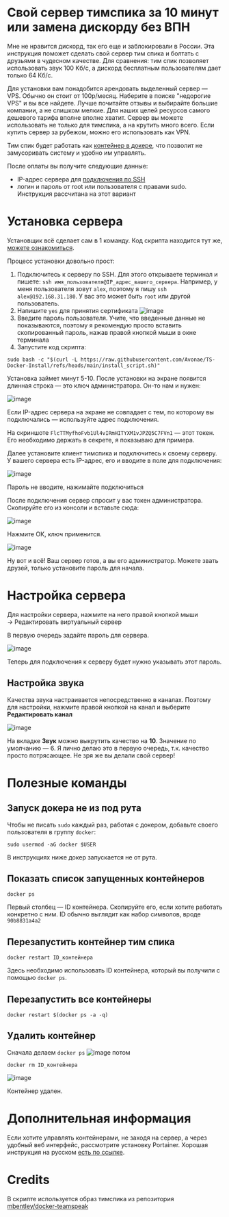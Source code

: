 # Свой сервер тимспика за 10 минут или замена дискорду без ВПН
Мне не нравится дискорд, так его еще и заблокировали в России. Эта инструкция поможет сделать свой сервер тим спика и болтать с друзьями в чудесном качестве. 
Для сравнения: тим спик позволяет использовать звук 100 Кб/с, а дискорд бесплатным пользователям дает только 64 Кб/с.

Для установки вам понадобится арендовать выделенный сервер — VPS. Обычно он стоит от 100р/месяц. Наберите в поиске "недорогие VPS" и вы все найдете. Лучше почитайте отзывы и выбирайте большие компании, а не слишком мелкие. Для наших целей ресурсов самого дешевого тарифа вполне вполне хватит.
Сервер вы можете использовать не только для тимспика, а на крутить много всего. Если купить сервер за рубежом, можно его использовать как VPN.

Тим спик будет работать как [контейнер в докере](https://ru.wikipedia.org/wiki/Docker), что позволит не замусоривать систему и удобно им управлять.

После оплаты вы получите следующие данные:
- IP-адрес сервера для [подключения по SSH](https://firstvds.ru/technology/how-to-connect-to-the-server-via-ssh)
- логин и пароль от root или пользователя с правами sudo. Инструкция рассчитана на этот вариант

# Установка сервера
Установщик всё сделает сам в 1 команду. Код скрипта находится тут же, [можете ознакомиться](https://github.com/Avonae/TS-Docker-Install/blob/main/install_script.sh).

Процесс установки довольно прост:
1. Подключитесь к серверу по SSH. Для этого открываете терминал и пишете: `ssh имя_пользователя@IP_адрес_вашего_сервера`. Например, у меня пользователя зовут `alex`, поэтому я пишу `ssh alex@192.168.31.180`. У вас это может быть `root` или другой пользователь.
2. Напишите `yes` для принятия сертификата
![image](https://github.com/user-attachments/assets/b6d021d1-69c0-4710-8a4c-134b3a0372b8)
3. Введите пароль пользователя. Учите, что введенные данные не показываются, поэтому я рекомендую просто вставить скопированный пароль, нажав правой кнопкой мыши в окне терминала
4. Запустите код скрипта:
```
sudo bash -c "$(curl -L https://raw.githubusercontent.com/Avonae/TS-Docker-Install/refs/heads/main/install_script.sh)"
```

Установка займет минут 5-10. После установки на экране появится длинная строка — это ключ администратора. Он-то нам и нужен:

![image](https://github.com/user-attachments/assets/2453b614-3528-46fa-969b-6ad8729ed836)

Если IP-адрес сервера на экране не совпадает с тем, по которому вы подключались — используйте адрес подключения.

На скриншоте `FlcTTMyfhoFvb1Ul4vIRmHITYXM1vJPZQ5C7FVn1` — этот токен. Его необходимо держать в секрете, я показываю для примера.

Далее установите клиент тимспика и подключитесь к своему серверу. У вашего сервера есть IP-адрес, его и вводите в поле для подключения:

![image](https://github.com/user-attachments/assets/bb30250a-70db-4a2f-97e6-52dcb71b55a2)

Пароль не вводите, нажимайте подключиться

После подключения сервер спросит у вас токен администратора. Скопируйте его из консоли и вставьте сюда:

![image](https://github.com/user-attachments/assets/3ea264e3-9496-494d-9c18-90486797bf16)

Нажмите ОК, ключ применится. 

![image](https://github.com/user-attachments/assets/c0626691-d166-439c-baa8-0847e849098c)

Ну вот и всё! Ваш сервер готов, а вы его администратор. Можете звать друзей, только установите пароль для начала.

# Настройка сервера
Для настройки сервера, нажмите на него правой кнопкой мыши → Редактировать виртуальный сервер

В первую очередь задайте пароль для сервера.

![image](https://github.com/user-attachments/assets/6416d247-8283-4310-a652-6491932cac83)

Теперь для подключения к серверу будет нужно указывать этот пароль.

## Настройка звука
Качества звука настраивается непосредственно в каналах. Поэтому для настройки, нажмите правой кнопкой на канал и выберите **Редактировать канал**

![image](https://github.com/user-attachments/assets/93105d2e-711c-41f2-a2aa-d62a15f09237)

На вкладке **Звук** можно выкрутить качество на **10**. Значение по умолчанию — 6. Я лично делаю это в первую очередь, т.к. качество просто потрясающее. Не зря же вы делали свой сервер! 
# Полезные команды
## Запуск докера не из под рута
Чтобы не писать `sudo` каждый раз, работая с докером, добавьте своего пользователя в группу `docker`:
```
sudo usermod -aG docker $USER
```
В инструкциях ниже докер запускается не от рута.
## Показать список запущенных контейнеров
```
docker ps
```
Первый столбец — ID контейнера. Скопируйте его, если хотите работать конкретно с ним. ID обычно выглядит как набор символов, вроде `90b8831a4a2`

## Перезапустить контейнер тим спика
```
docker restart ID_контейнера 
```
Здесь необходимо использовать ID контейнера, который вы получили с помощью `docker ps`.
## Перезапустить все контейнеры
```
docker restart $(docker ps -a -q)
```
## Удалить контейнер
Сначала делаем `docker ps`
![image](https://github.com/user-attachments/assets/2054f8d3-5f80-4c6f-9c26-1a98efc68698)
потом 
```
docker rm ID_контейнера 
```
![image](https://github.com/user-attachments/assets/03fa3a65-73cd-4bd4-adba-d93ff6a0aaca)

Контейнер удален.

# Дополнительная информация
Если хотите управлять контейнерами, не заходя на сервер, а через удобный веб интерфейс, рассмотрите установку Portainer. Хорошая инструкция на русском [есть по ссылке](https://timeweb.cloud/tutorials/docker/ustanovka-i-ispolzovanie-portainer).

# Credits
В скрипте используется образ тимспика из репозитория [mbentley/docker-teamspeak](https://github.com/mbentley/docker-teamspeak)

